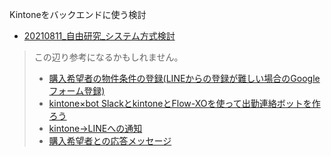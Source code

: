 

Kintoneをバックエンドに使う検討
* [20210811_自由研究_システム方式検討](https://docs.google.com/presentation/d/1sIywJsOnf4wnCsP0M1zB9vK64Ie4PwfsS4wjqKdswFY/edit#slide=id.g143cc0cd507_0_316)


> この辺り参考になるかもしれません。
>
> * [購入希望者の物件条件の登録(LINEからの登録が難しい場合のGoogleフォーム登録)](https://www.comdec.jp/comdeclab/googleformskintone/)
> * [kintone×bot SlackとkintoneとFlow-XOを使って出勤連絡ボットを作ろう](https://developer.cybozu.io/hc/ja/articles/900005281106-SlackとkintoneとFlow-XOを使って出勤連絡ボットを作ろう-)
> * [kintone→LINEへの通知](https://qiita.com/SHIMOMONOHU/items/cb8db85db285806ec4a4)
> * [購入希望者との応答メッセージ](https://qiita.com/yukataoka/items/373de2698afc01099f00)
